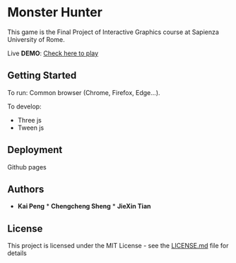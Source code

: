 # Monster Hunter

This game is the Final Project of Interactive Graphics course at Sapienza University of Rome.

Live **DEMO**: [Check here to play](https://sapienzainteractivegraphicscourse.github.io/final-project-monster-hunter/)

## Getting Started
To run:
  Common browser (Chrome, Firefox, Edge...). 

To develop:
- Three js
- Tween js

## Deployment

Github pages

## Authors

* **Kai Peng**            * **Chengcheng Sheng**          * **JieXin Tian**

## License

This project is licensed under the MIT License - see the [LICENSE.md](LICENSE.md) file for details

